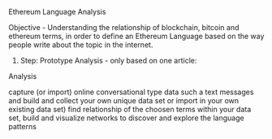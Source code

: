 Ethereum Language Analysis

Objective - Understanding the relationship of blockchain, bitcoin and ethereum terms, in order to define an Ethereum Language based on the way people write about the topic in the internet. 

1. Step: Prototype Analysis - only based on one article: 

Analysis

capture (or import) online conversational type data such a text messages and build and collect your own unique data set or import in your own existing data set)
find relationship of the choosen terms within your data set,
build and visualize networks to discover and explore the language patterns

